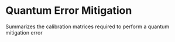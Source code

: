 # Quantum Error Mitigation
Summarizes the calibration matrices required to perform a quantum mitigation error 
